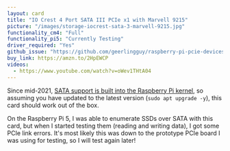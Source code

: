 ```yaml
---
layout: card
title: "IO Crest 4 Port SATA III PCIe x1 with Marvell 9215"
picture: "/images/storage-iocrest-sata-3-marvell-9215.jpg"
functionality_cm4: "Full"
functionality_pi5: "Currently Testing"
driver_required: "Yes"
github_issue: "https://github.com/geerlingguy/raspberry-pi-pcie-devices/issues/1"
buy_link: https://amzn.to/2HpEWCP
videos:
  - https://www.youtube.com/watch?v=oWev1THtA04
---
```

Since mid-2021, [SATA support is built into the Raspberry Pi kernel](https://www.jeffgeerling.com/blog/2021/raspberry-pi-os-now-has-sata-support-built), so assuming you have updated to the latest version (`sudo apt upgrade -y`), this card should work out of the box.

On the Raspberry Pi 5, I was able to enumerate SSDs over SATA with this card, but when I started testing them (reading and writing data), I got some PCIe link errors. It's most likely this was down to the prototype PCIe board I was using for testing, so I will test again later!
